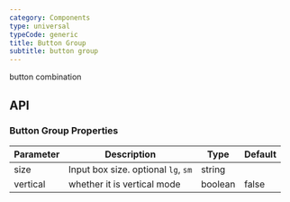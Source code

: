 ```yaml
---
category: Components
type: universal
typeCode: generic
title: Button Group
subtitle: button group
---
```


button combination

## API

### Button Group Properties

| Parameter | Description | Type | Default |
|-----------|---------------------|--------------------|-------|
| size | Input box size. optional `lg`, `sm` | string | |
| vertical | whether it is vertical mode | boolean | false |
